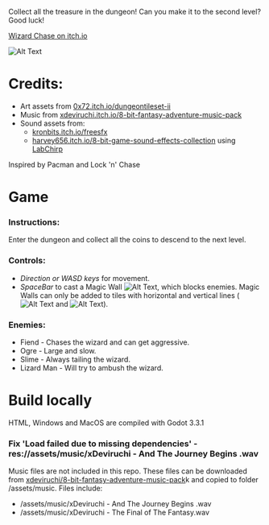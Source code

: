 Collect all the treasure in the dungeon!  Can you make it to the second level?  Good luck!

[Wizard Chase on itch.io]( https://clarkjohn.itch.io/wizard/)

![Alt Text](https://img.itch.zone/aW1hZ2UvMTMwOTAzMS84MTUwMjU3LmdpZg==/original/gBnCOD.gif)

# Credits:
* Art assets from [0x72.itch.io/dungeontileset-ii]( https://0x72.itch.io/dungeontileset-ii)
* Music from  [xdeviruchi.itch.io/8-bit-fantasy-adventure-music-pack]( https://xdeviruchi.itch.io/8-bit-fantasy-adventure-music-pack)
* Sound assets from:
  * [kronbits.itch.io/freesfx]( https://kronbits.itch.io/freesfx)
  * [harvey656.itch.io/8-bit-game-sound-effects-collection]( https://harvey656.itch.io/8-bit-game-sound-effects-collection) using [LabChirp]( https://labbed.itch.io/labchirp)

Inspired by Pacman and Lock 'n' Chase

# Game 

### Instructions: 

Enter the dungeon and collect all the coins to descend to the next level.

### Controls:

* *Direction or WASD keys* for movement.
* *SpaceBar* to cast a Magic Wall 
![Alt Text](https://img.itch.zone/aW1nLzc3MTE0NTEucG5n/original/PN2m%2FV.png), which blocks enemies.  Magic Walls can only be added to tiles with horizontal and vertical lines (![Alt Text](https://img.itch.zone/aW1nLzgxMjAyNzQucG5n/original/w%2FSQlJ.png) and ![Alt Text](https://img.itch.zone/aW1nLzgxMjAyOTMucG5n/original/zf0%2Fp6.png)).

### Enemies:

* Fiend - Chases the wizard and can get aggressive.
* Ogre - Large and slow.
* Slime - Always tailing the wizard.
* Lizard Man - Will try to ambush the wizard.
   
# Build locally 

HTML, Windows and MacOS are compiled with Godot 3.3.1

### Fix 'Load failed due to missing dependencies' - res://assets/music/xDeviruchi - And The Journey Begins .wav
Music files are not included in this repo.  These files can be downloaded from [xdeviruchi/8-bit-fantasy-adventure-music-pack]( https://xdeviruchi.itch.io/8-bit-fantasy-adventure-music-pack)k and copied to folder /assets/music.  Files include:
* /assets/music/xDeviruchi - And The Journey Begins .wav
* /assets/music/xDeviruchi - The Final of The Fantasy.wav 
